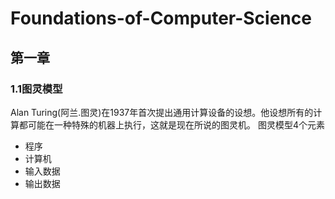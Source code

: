 # Foundations-of-Computer-Science


## 第一章

### 1.1图灵模型
  Alan Turing(阿兰.图灵)在1937年首次提出通用计算设备的设想。他设想所有的计算都可能在一种特殊的机器上执行，这就是现在所说的图灵机。
图灵模型4个元素
- 程序
- 计算机
- 输入数据
- 输出数据
